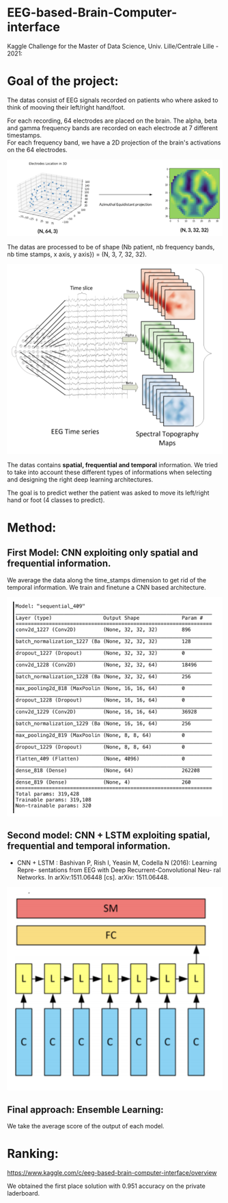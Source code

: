 ﻿# EEG-based-Brain-Computer-interface
Kaggle Challenge for the Master of Data Science, Univ. Lille/Centrale Lille - 2021: 

# Goal of the project: 

The datas consist of EEG signals recorded on patients who where asked to think of mooving their left/right hand/foot. 

For each recording, 64 electrodes are placed on the brain. The alpha, beta and gamma frequency bands are recorded on each electrode at 7 different timestamps.  
For each frequency band, we have a 2D projection of the brain's activations on the 64 electrodes. 

![alt text](images/datas1.png)

The datas are processed to be of shape (Nb patient, nb frequency bands, nb time stamps, x axis, y axis}) = (N, 3, 7, 32, 32). 

![alt text](images/data2.png)


The datas contains $\textbf{spatial, frequential and temporal}$ information. We tried to take into account these different types of informations when selecting and designing the right deep learning architectures.  

The goal is to predict wether the patient was asked to move its left/right hand or foot (4 classes to predict). 



# Method: 

## First Model: CNN exploiting only spatial and frequential information. 

We average the data along the time_stamps dimension to get rid of the temporal information. 
We train and finetune a CNN based architecture. 

![alt text](images/cnn.png)


## Second model:  CNN + LSTM exploiting spatial, frequential and temporal information.

- CNN + LSTM : Bashivan P, Rish I, Yeasin M, Codella N (2016): Learning Repre- sentations from EEG with Deep Recurrent-Convolutional Neu- ral Networks. In arXiv:1511.06448 [cs]. arXiv: 1511.06448.

![alt text](images/cnn_lstm.png)

## Final approach: Ensemble Learning: 

We take the average score of the output of each model. 

# Ranking: 

https://www.kaggle.com/c/eeg-based-brain-computer-interface/overview

We obtained the first place solution with 0.951 accuracy on the private laderboard.




